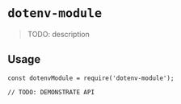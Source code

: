# `dotenv-module`

> TODO: description

## Usage

```
const dotenvModule = require('dotenv-module');

// TODO: DEMONSTRATE API
```
